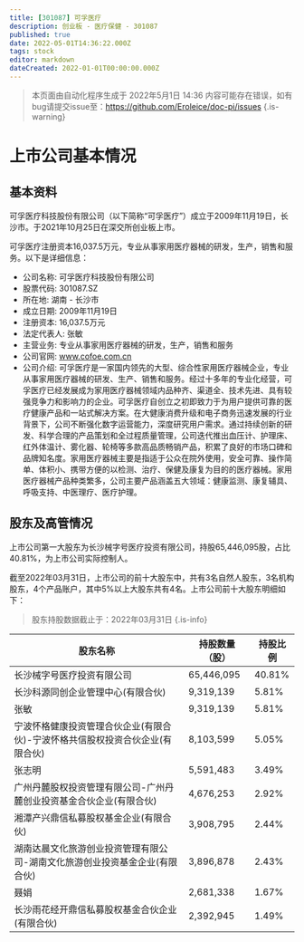 ```yaml
---
title: [301087] 可孚医疗
description: 创业板 - 医疗保健 - 301087
published: true
date: 2022-05-01T14:36:22.000Z
tags: stock
editor: markdown
dateCreated: 2022-01-01T00:00:00.000Z
---
```


> 本页面由自动化程序生成于 2022年5月1日 14:36
> 内容可能存在错误，如有bug请提交issue至：https://github.com/Eroleice/doc-pi/issues
{.is-warning}

# 上市公司基本情况

## 基本资料

可孚医疗科技股份有限公司（以下简称“可孚医疗”）成立于2009年11月19日，长沙市。于2021年10月25日在深交所创业板上市。

可孚医疗注册资本16,037.5万元，专业从事家用医疗器械的研发，生产，销售和服务。以下是详细信息：

- 公司名称: 可孚医疗科技股份有限公司
- 股票代码: 301087.SZ
- 所在地: 湖南 - 长沙市
- 成立日期: 2009年11月19日
- 注册资本: 16,037.5万元
- 法定代表人: 张敏
- 主营业务: 专业从事家用医疗器械的研发，生产，销售和服务
- 公司官网: www.cofoe.com.cn
- 公司介绍: 可孚医疗是一家国内领先的大型、综合性家用医疗器械企业，专业从事家用医疗器械的研发、生产、销售和服务。经过十多年的专业化经营，可孚医疗已经发展成为家用医疗器械领域内品种齐、渠道全、技术先进、具有较强竞争力和影响力的企业。可孚医疗自创立之初即致力于为用户提供可靠的医疗健康产品和一站式解决方案。在大健康消费升级和电子商务迅速发展的行业背景下，公司不断强化数字运营能力，深度研究用户需求。通过持续创新的研发、科学合理的产品策划和全过程质量管理，公司迭代推出血压计、护理床、红外体温计、雾化器、轮椅等多款高品质畅销产品，积累了良好的市场口碑和品牌知名度。家用医疗器械主要是指适于公众在院外使用，安全可靠、操作简单、体积小、携带方便的以检测、治疗、保健及康复为目的的医疗器械。家用医疗器械产品种类繁多，公司主要产品涵盖五大领域：健康监测、康复辅具、呼吸支持、中医理疗、医疗护理。


## 股东及高管情况

上市公司第一大股东为长沙械字号医疗投资有限公司，持股65,446,095股，占比40.81%，为上市公司实际控制人。

截至2022年03月31日，上市公司的前十大股东中，共有3名自然人股东，3名机构股东，4个产品账户，其中5%以上大股东共有4名。上市公司前十大股东明细如下：

> 股东持股数据截止于：2022年03月31日
{.is-info}

| 股东名称 | 持股数量（股） | 持股比例 |
| --- | --- | --- |
| 长沙械字号医疗投资有限公司 | 65,446,095 | 40.81% |
| 长沙科源同创企业管理中心(有限合伙) | 9,319,139 | 5.81% |
| 张敏 | 9,319,139 | 5.81% |
| 宁波怀格健康投资管理合伙企业(有限合伙)-宁波怀格共信股权投资合伙企业(有限合伙) | 8,103,599 | 5.05% |
| 张志明 | 5,591,483 | 3.49% |
| 广州丹麓股权投资管理有限公司-广州丹麓创业投资基金合伙企业(有限合伙) | 4,676,253 | 2.92% |
| 湘潭产兴鼎信私募股权基金企业(有限合伙) | 3,908,795 | 2.44% |
| 湖南达晨文化旅游创业投资管理有限公司-湖南文化旅游创业投资基金企业(有限合伙) | 3,896,878 | 2.43% |
| 聂娟 | 2,681,338 | 1.67% |
| 长沙雨花经开鼎信私募股权基金合伙企业(有限合伙) | 2,392,945 | 1.49% |




